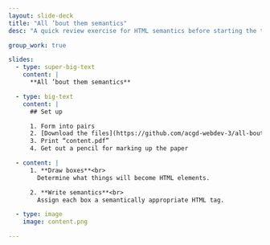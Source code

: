 ```yaml
---
layout: slide-deck
title: "All ’bout them semantics"
desc: "A quick review exercise for HTML semantics before starting the term."

group_work: true

slides:
  - type: super-big-text
    content: |
      **All ’bout them semantics**

  - type: big-text
    content: |
      ## Set up

      1. Form into pairs
      2. [Download the files](https://github.com/acgd-webdev-3/all-bout-them-semantics/archive/master.zip)
      3. Print “content.pdf”
      4. Get out a pencil for marking up the paper

  - content: |
      1. **Draw boxes**<br>
        Determine what things will become HTML elements.

      2. **Write semantics**<br>
        Assign each box a semantically appropriate HTML tag.

  - type: image
    image: content.png

---
```

